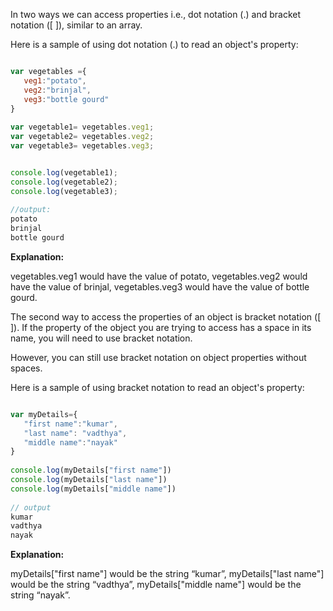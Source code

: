 In two ways we can access properties i.e., dot notation (.) and bracket notation ([ ]), similar to an array. 


Here is a sample of using dot notation (.) to read an object's property:

```javascript

var vegetables ={
   veg1:"potato",
   veg2:"brinjal",
   veg3:"bottle gourd"
}
 
var vegetable1= vegetables.veg1;
var vegetable2= vegetables.veg2;
var vegetable3= vegetables.veg3;


console.log(vegetable1);
console.log(vegetable2);
console.log(vegetable3);
 
//output:
potato
brinjal
bottle gourd

```

**Explanation:**

vegetables.veg1 would have the value of potato, vegetables.veg2 would have the value of brinjal, vegetables.veg3 would have the value of bottle gourd.

The second way to access the properties of an object is bracket notation ([ ]). If the property of the object you are trying to access has a space in its name, you will need to use bracket notation.


However, you can still use bracket notation on object properties without spaces.


Here is a sample of using bracket notation to read an object's property:

```javascript

var myDetails={
   "first name":"kumar",
   "last name": "vadthya",
   "middle name":"nayak"
}
 
console.log(myDetails["first name"])
console.log(myDetails["last name"])
console.log(myDetails["middle name"])
 
// output
kumar
vadthya
nayak

```

**Explanation:**

myDetails["first name"] would be the string “kumar”, myDetails["last name"] would be the string “vadthya”, myDetails["middle name"] would be the string “nayak”.

